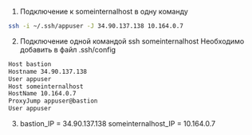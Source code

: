 
1. Подключение к someinternalhost в одну команду
```bash
ssh -i ~/.ssh/appuser -J 34.90.137.138 10.164.0.7
```
2. Подключение одной командой ssh someinternalhost
Необходимо добавить в файл .ssh/config
```bash
Host bastion
Hostname 34.90.137.138
User appuser
Host someinternalhost
HostName 10.164.0.7
ProxyJump appuser@bastion
User appuser
```
3. bastion_IP = 34.90.137.138
someinternalhost_IP = 10.164.0.7
